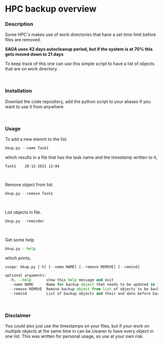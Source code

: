 # HPC backup overview

### Description

Some HPC's makes use of work directories that have a set time limit before files are removed.

**SAGA uses 42 days autocleanup period, but if the system is at 70% this gets moved down to 21 days**

To keep track of this one can use this simple script to have a list of objects that are on work directory. 


<br>


### Installation

Downlad the code repository, add the python script to your aliases if you want to use it from anywhere.


<br>

### Usage

To add a new elemnt to the list.

```python
bkup.py --name Task1
```
which results in a file that has the task name and the timestamp written to it,

```
Task1    28-12-2021 12:04
```
<br>

Remove object from list.

```python
bkup.py --remove Task1
```
<br>

List objects in file.

```python
bkup.py --reminder
```

<br>

Get some help

```python
bkup.py --help
```

which prints,

```python
usage: bkup.py [-h] [--name NAME] [--remove REMOVE] [--remind]

optional arguments:
  -h, --help       show this help message and exit
  --name NAME      Name for backup object that needs to be updated in 20 days.
  --remove REMOVE  Remove backup object from list of objects to be backed up.
  --remind         List of backup objects and their end date before backup
```

<br>


### Disclaimer

You could also just use the timestamps on your files, but if your work on multiple objects at the same time in can be cleaner to have every object in one list. This was written for personal usage, so use at your own risk.